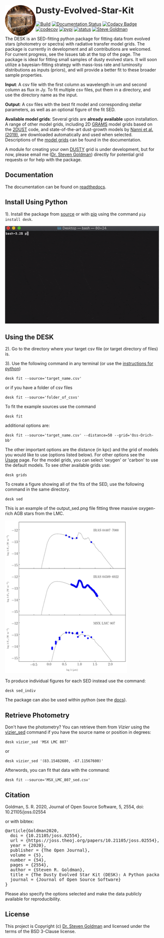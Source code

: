 Dusty-Evolved-Star-Kit<img align="left" width="100" height="100" src="docs/the_desk.png">
=========================================================================================
[![Build](https://github.com/s-goldman/Dusty-Evolved-Star-Kit/workflows/Python%20package/badge.svg?branch=master)](https://github.com/s-goldman/Dusty-Evolved-Star-Kit/actions)
[![Documentation Status](https://readthedocs.org/projects/dusty-evolved-star-kit/badge/?version=latest)](https://dusty-evolved-star-kit.readthedocs.io/en/latest/?badge=latest)
[![Codacy Badge](https://api.codacy.com/project/badge/Grade/b6bd41e6d7db48e7b811a106015f2d82)](https://www.codacy.com/manual/s-goldman/Dusty-Evolved-Star-Kit?utm_source=github.com&amp;utm_medium=referral&amp;utm_content=s-goldman/Dusty-Evolved-Star-Kit&amp;utm_campaign=Badge_Grade)
[![codecov](https://codecov.io/gh/s-goldman/Dusty-Evolved-Star-Kit/branch/master/graph/badge.svg)](https://codecov.io/gh/s-goldman/Dusty-Evolved-Star-Kit)
[![pypi](https://img.shields.io/badge/pypi-DESK-blue.svg)](https://pypi.org/project/desk/)
[![status](https://joss.theoj.org/papers/b78c206113fdb59a7a8839649786e9d8/status.svg)](https://joss.theoj.org/papers/b78c206113fdb59a7a8839649786e9d8)
[![Steve Goldman](https://img.shields.io/badge/STScI-Steve%20Goldman-blue.svg)](https://s-goldman.github.io/)

The DESK is an SED-fitting python package for fitting data from evolved stars (photometry or spectra) with radiative transfer model grids. The package is currently in development and all contributions are welcomed. For current progress, see the Issues tab at the top of the page. The package is ideal for fitting small samples of dusty evolved stars. It will soon utilize a bayesian-fitting strategy with mass-loss rate and luminosity distributions as inputs (priors), and will provide a better fit  to these broader sample properties.

**Input**: A csv file with the first column as wavelength in um and second column as flux in Jy. To fit multiple csv files, put them in a directory, and use the directory name as the input.

**Output**: A csv files with the best fit model and corresponding stellar parameters, as well as an optional figure of the fit SED.

**Available model grids**:
Several grids are **already available** upon installation. A range of other model grids, including 2D [GRAMS](https://ui.adsabs.harvard.edu/abs/2011ApJ...728...93S/abstract) model grids based on the [2DUST](https://ui.adsabs.harvard.edu/abs/2003ApJ...586.1338U/abstract) code, and state-of-the-art dust-growth models by [Nanni et al. (2019)](https://ui.adsabs.harvard.edu/abs/2019MNRAS.487..502N/abstract), are downloaded automatically and used when selected. Descriptions of the [model grids](https://dusty-evolved-star-kit.readthedocs.io/en/latest/grids.html) can be found in the documentation.


A module for creating your own [DUSTY](https://github.com/ivezic/dusty) grid is under development, but for now, please email me ([Dr. Steven Goldman](http://www.stsci.edu/~sgoldman/)) directly for potential grid requests or for help with the package.

Documentation
-------------

The documentation can be found on [readthedocs](http://dusty-evolved-star-kit.readthedocs.io/en/latest/).

Install Using Python
--------------------

1). Install the package from [source](https://dusty-evolved-star-kit.readthedocs.io/en/latest/installation.html) or with [pip](https://pypi.org/project/pip/) using the command `pip install desk`.

![](docs/pip_install2.gif)

Using the DESK
--------------

2). Go to the directory where your target csv file (or target directory of files) is.  

3). Use the following command in any terminal (or use the [instructions for python](https://dusty-evolved-star-kit.readthedocs.io/en/latest/usage.html#use-in-python-environment))

  `desk fit --source='target_name.csv'`

or if you have a folder of csv files

  `desk fit --source='folder_of_csvs'`

To fit the example sources use the command

  `desk fit`

additional options are:

`desk fit --source='target_name.csv' --distance=50 --grid='Oss-Orich-bb'`

The other important options are the distance (in kpc) and the grid of models you would like to use (options listed below). For other options see the [Usage](https://dusty-evolved-star-kit.readthedocs.io/en/latest/usage.html) page. For the model grids, you can select 'oxygen' or 'carbon' to use the default models. To see other available grids use:

`desk grids`

To create a figure showing all of the fits of the SED, use the following command in the same directory.

`desk sed`


This is an example of the output_sed.png file fitting three massive oxygen-rich AGB stars from the LMC.

<img src="docs/example.png"  width="400" height="500">

To produce individual figures for each SED instead use the command:

`desk sed_indiv`

The package can also be used within python (see the [docs](https://dusty-evolved-star-kit.readthedocs.io/en/latest/usage.html#use-in-python-environment)).

Retrieve Photometry
-------------------

Don't have the photometry? You can retrieve them from *Vizier* using the [vizier_sed](https://dusty-evolved-star-kit.readthedocs.io/en/latest/usage.html#use-in-python-environment) command if you have the source name or position in degrees:

`desk vizier_sed 'MSX LMC 807'`

or

`desk vizier_sed '(83.15482600, -67.11567600)'`


Afterwords, you can fit that data with the command:

`desk fit --source='MSX_LMC_807_sed.csv'`



Citation
-----------

Goldman, S. R. 2020, Journal of Open Source Software, 5, 2554, doi: 10.21105/joss.02554

or with bibtex:

<pre>@article{Goldman2020,
  doi = {10.21105/joss.02554},
  url = {https://joss.theoj.org/papers/10.21105/joss.02554},
  year = {2020},
  publisher = {The Open Journal},
  volume = {5},
  number = {54},
  pages = {2554},
  author = {Steven R. Goldman},
  title = {The Dusty Evolved Star Kit (DESK): A Python package for fitting the Spectral Energy Distribution of Evolved Stars},
  journal = {Journal of Open Source Software}
}</pre>

Please also specify the options selected and make the data publicly available for reproducibility.

License
-------

This project is Copyright (c) [Dr. Steven Goldman](https://s-goldman.github.io/) and licensed under the terms of the BSD 3-Clause license.
